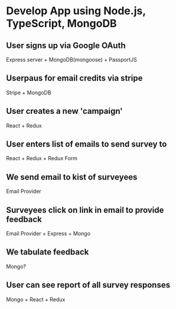 # Develop App using Node.js, TypeScript, MongoDB


## User signs up via Google OAuth
Express server + MongoDB(mongoose) + PassportJS

## Userpaus for email credits via stripe
Stripe + MongoDB

## User creates a new 'campaign'
React + Redux

## User enters list of emails to send survey to 
React + Redux + Redux Form

## We send email to kist of surveyees
Email Provider

## Surveyees click on link in email to provide feedback
Email Provider + Express + Mongo

## We tabulate feedback
Mongo?

## User can see report of all survey responses
Mongo + React + Redux



